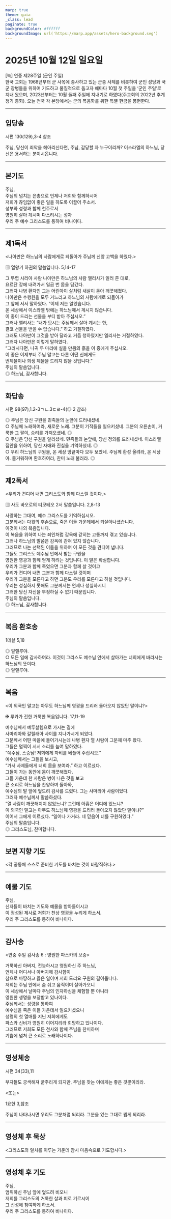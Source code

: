 ```yaml
---
marp: true
theme: gaia
_class: lead
paginate: true
backgroundColor: #ffffff
backgroundImage: url('https://marp.app/assets/hero-background.svg')
---
```


# 2025년 10월 12일 일요일

[녹] 연중 제28주일 (군인 주일)  
한국 교회는 1968년부터 군 사목에 종사하고 있는 군종 사제를 비롯하여 군인 성당과 국군 장병들을 위하여 기도하고 물질적으로 돕고자 해마다 10월 첫 주일을 ‘군인 주일’로 지내 왔으며, 2023년부터는 10월 둘째 주일에 지내기로 하였다(주교회의 2022년 추계 정기 총회). 오늘 전국 각 본당에서는 군의 복음화를 위한 특별 헌금을 봉헌한다.




---

## 입당송

시편 130(129),3-4 참조

주님, 당신이 죄악을 헤아리신다면, 주님, 감당할 자 누구이리까? 이스라엘의 하느님, 당신은 용서하는 분이시옵니다.  
  


---

## 본기도

주님,  
주님의 넘치는 은총으로 언제나 저희와 함께하시어  
저희가 끊임없이 좋은 일을 하도록 이끌어 주소서.  
성부와 성령과 함께 천주로서  
영원히 살아 계시며 다스리시는 성자  
우리 주 예수 그리스도를 통하여 비나이다.  
  


---

## 제1독서

<나아만은 하느님의 사람에게로 되돌아가 주님께 신앙 고백을 하였다.>

▥ 열왕기 하권의 말씀입니다. 5,14-17

그 무렵 시리아 사람 나아만은 하느님의 사람 엘리사가 일러 준 대로,  
요르단 강에 내려가서 일곱 번 몸을 담갔다.  
그러자 나병 환자인 그는 어린아이 살처럼 새살이 돋아 깨끗해졌다.  
나아만은 수행원을 모두 거느리고 하느님의 사람에게로 되돌아가  
그 앞에 서서 말하였다. “이제 저는 알았습니다.  
온 세상에서 이스라엘 밖에는 하느님께서 계시지 않습니다.  
이 종이 드리는 선물을 부디 받아 주십시오.”  
그러나 엘리사는 “내가 모시는 주님께서 살아 계시는 한,  
결코 선물을 받을 수 없습니다.” 하고 거절하였다.  
그래도 나아만이 그것을 받아 달라고 거듭 청하였지만 엘리사는 거절하였다.  
그러자 나아만은 이렇게 말하였다.  
“그러시다면, 나귀 두 마리에 실을 만큼의 흙을 이 종에게 주십시오.  
이 종은 이제부터 주님 말고는 다른 어떤 신에게도  
번제물이나 희생 제물을 드리지 않을 것입니다.”  
주님의 말씀입니다.  
◎ 하느님, 감사합니다.  
  


---

## 화답송

시편 98(97),1.2-3ㄱㄴ.3ㄷㄹ-4(◎ 2 참조)

◎ 주님은 당신 구원을 민족들의 눈앞에 드러내셨네.  
○ 주님께 노래하여라, 새로운 노래. 그분이 기적들을 일으키셨네. 그분의 오른손이, 거룩한 그 팔이, 승리를 가져오셨네. ◎  
○ 주님은 당신 구원을 알리셨네. 민족들의 눈앞에, 당신 정의를 드러내셨네. 이스라엘 집안을 위하여, 당신 자애와 진실을 기억하셨네. ◎  
○ 우리 하느님의 구원을, 온 세상 땅끝마다 모두 보았네. 주님께 환성 올려라, 온 세상아. 즐거워하며 환호하여라, 찬미 노래 불러라. ◎  
  


---

## 제2독서

<우리가 견디어 내면 그리스도와 함께 다스릴 것이다.>

▥ 사도 바오로의 티모테오 2서 말씀입니다. 2,8-13

사랑하는 그대여, 예수 그리스도를 기억하십시오.  
그분께서는 다윗의 후손으로, 죽은 이들 가운데에서 되살아나셨습니다.  
이것이 나의 복음입니다.  
이 복음을 위하여 나는 죄인처럼 감옥에 갇히는 고통까지 겪고 있습니다.  
그러나 하느님의 말씀은 감옥에 갇혀 있지 않습니다.  
그러므로 나는 선택된 이들을 위하여 이 모든 것을 견디어 냅니다.  
그들도 그리스도 예수님 안에서 받는 구원을  
영원한 영광과 함께 얻게 하려는 것입니다. 이 말은 확실합니다.  
우리가 그분과 함께 죽었으면 그분과 함께 살 것이고  
우리가 견디어 내면 그분과 함께 다스릴 것이며  
우리가 그분을 모른다고 하면 그분도 우리를 모른다고 하실 것입니다.  
우리는 성실하지 못해도 그분께서는 언제나 성실하시니  
그러한 당신 자신을 부정하실 수 없기 때문입니다.  
주님의 말씀입니다.  
◎ 하느님, 감사합니다.  
  


---

## 복음 환호송

1테살 5,18

◎ 알렐루야.  
○ 모든 일에 감사하여라. 이것이 그리스도 예수님 안에서 살아가는 너희에게 바라시는 하느님의 뜻이다.  
◎ 알렐루야.  
  


---

## 복음

<이 외국인 말고는 아무도 하느님께 영광을 드리러 돌아오지 않았단 말이냐?>

✠ 루카가 전한 거룩한 복음입니다. 17,11-19

예수님께서 예루살렘으로 가시는 길에  
사마리아와 갈릴래아 사이를 지나가시게 되었다.  
그분께서 어떤 마을에 들어가시는데 나병 환자 열 사람이 그분께 마주 왔다.  
그들은 멀찍이 서서 소리를 높여 말하였다.  
“예수님, 스승님! 저희에게 자비를 베풀어 주십시오.”  
예수님께서는 그들을 보시고,  
“가서 사제들에게 너희 몸을 보여라.” 하고 이르셨다.  
그들이 가는 동안에 몸이 깨끗해졌다.  
그들 가운데 한 사람은 병이 나은 것을 보고  
큰 소리로 하느님을 찬양하며 돌아와,  
예수님의 발 앞에 엎드려 감사를 드렸다. 그는 사마리아 사람이었다.  
그러자 예수님께서 말씀하셨다.  
“열 사람이 깨끗해지지 않았느냐? 그런데 아홉은 어디에 있느냐?  
이 외국인 말고는 아무도 하느님께 영광을 드리러 돌아오지 않았단 말이냐?”  
이어서 그에게 이르셨다. “일어나 가거라. 네 믿음이 너를 구원하였다.”  
주님의 말씀입니다.  
◎ 그리스도님, 찬미합니다.  
  


---

## 보편 지향 기도

<각 공동체 스스로 준비한 기도를 바치는 것이 바람직하다.>

  


---

## 예물 기도

주님,  
신자들이 바치는 기도와 예물을 받아들이시고  
이 정성된 제사로 저희가 천상 영광을 누리게 하소서.  
우리 주 그리스도를 통하여 비나이다.  
  


---

## 감사송

<연중 주일 감사송 6 : 영원한 파스카의 보증>

거룩하신 아버지, 전능하시고 영원하신 주 하느님,  
언제나 어디서나 아버지께 감사함이  
참으로 마땅하고 옳은 일이며 저희 도리요 구원의 길이옵니다.  
저희는 주님 안에서 숨 쉬고 움직이며 살아가오니  
이 세상에서 날마다 주님의 인자하심을 체험할 뿐 아니라  
영원한 생명을 보장받고 있나이다.  
주님께서는 성령을 통하여  
예수님을 죽은 이들 가운데서 일으키셨으니  
성령의 첫 열매를 지닌 저희에게도  
파스카 신비가 영원히 이어지리라 희망하고 있나이다.  
그러므로 저희도 모든 천사와 함께 주님을 찬미하며  
기쁨에 넘쳐 큰 소리로 노래하나이다.  
  


---

## 영성체송

시편 34(33),11

부자들도 궁색해져 굶주리게 되지만, 주님을 찾는 이에게는 좋은 것뿐이리라.  
  
<또는>  
  
1요한 3,참조  
  
주님이 나타나시면 우리도 그분처럼 되리라. 그분을 있는 그대로 뵙게 되리라.  


---

## 영성체 후 묵상

<그리스도와 일치를 이루는 가운데 잠시 마음속으로 기도합시다.>  


---

## 영성체 후 기도

주님,  
엄위하신 주님 앞에 엎드려 비오니  
저희를 그리스도의 거룩한 살과 피로 기르시어  
그 신성에 참여하게 하소서.  
우리 주 그리스도를 통하여 비나이다.